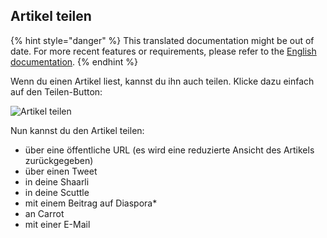 Artikel teilen
--------------

{% hint style="danger" %}
This translated documentation might be out of date. For more recent features or requirements, please refer to the [English documentation](https://doc.wallabag.org/en/).
{% endhint %}

Wenn du einen Artikel liest, kannst du ihn auch teilen. Klicke dazu
einfach auf den Teilen-Button:

![Artikel teilen](../../../img/user/share.png)

Nun kannst du den Artikel teilen:

-   über eine öffentliche URL (es wird eine reduzierte Ansicht des
    Artikels zurückgegeben)
-   über einen Tweet
-   in deine Shaarli
-   in deine Scuttle
-   mit einem Beitrag auf Diaspora\*
-   an Carrot
-   mit einer E-Mail
